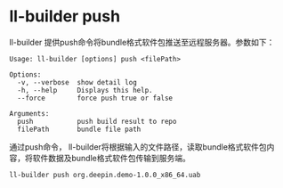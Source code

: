 # ll-builder push
ll-builder 提供push命令将bundle格式软件包推送至远程服务器。参数如下：

```plain
Usage: ll-builder [options] push <filePath>

Options:
  -v, --verbose  show detail log
  -h, --help     Displays this help.
  --force        force push true or false

Arguments:
  push           push build result to repo
  filePath       bundle file path
```

通过push命令， ll-builder将根据输入的文件路径，读取bundle格式软件包内容，将软件数据及bundle格式软件包传输到服务端。

```bash
ll-builder push org.deepin.demo-1.0.0_x86_64.uab
```
